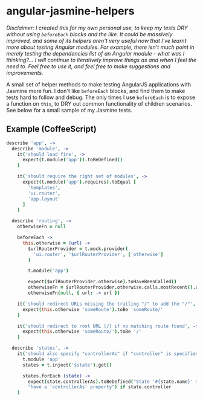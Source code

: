 # angular-jasmine-helpers

*Disclaimer: I created this for my own personal use, to keep my tests DRY without using `beforeEach` blocks and the like. It could be massively improved, and some of its helpers aren't very useful now that I've learnt more about testing Angular modules. For example, there isn't much point in merely testing the dependencies list of an Angular module - what was I thinking?... I will continue to iteratively improve things as and when I feel the need to. Feel free to use it, and feel free to make suggestions and improvements.*

A small set of helper methods to make testing AngularJS applications with Jasmine more fun. I don't like `beforeEach` blocks, and find them to make tests hard to follow and debug. The only times I use `beforeEach` is to expose a function on `this`, to DRY out common functionality of children scenarios. See below for a small sample of my Jasmine tests.

## Example (CoffeeScript)

```coffee
describe 'app', ->
  describe 'module', ->
    it('should load fine', ->
      expect(t.module('app')).toBeDefined()
    )

    it('should require the right set of modules', ->
      expect(t.module('app').requires).toEqual [
        'templates',
        'ui.router',
        'app.layout'
      ]
    )

  describe 'routing', ->
    otherwiseFn = null

    beforeEach ->
      this.otherwise = (url) ->
        $urlRouterProvider = t.mock.provider(
          'ui.router', '$urlRouterProvider', ['otherwise']
        )

        t.module('app')

        expect($urlRouterProvider.otherwise).toHaveBeenCalled()
        otherwiseFn = $urlRouterProvider.otherwise.calls.mostRecent().args[0]
        otherwiseFn(null, { url: -> url })

    it('should redirect URLs missing the trailing "/" to add the "/"', ->
      expect(this.otherwise 'someRoute').toBe 'someRoute/'
    )

    it('should redirect to root URL (/) if no matching route found', ->
      expect(this.otherwise 'someRoute/').toBe '/'
    )

  describe 'states', ->
    it('should also specify "controllerAs" if "controller" is specified', ->
      t.module 'app'
      states = t.inject('$state').get()

      states.forEach (state) ->
        expect(state.controllerAs).toBeDefined("State '#{state.name}' must " +
        "have a 'controllerAs' property") if state.controller
    )
```
